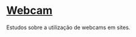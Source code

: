 # [Webcam](https://shacalliitto.github.io/Webcam/)

Estudos sobre a utilização de webcams em sites.

